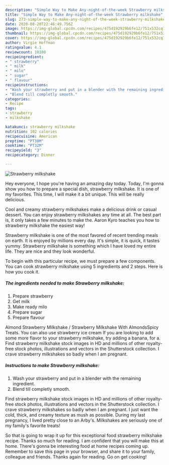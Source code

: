 ```yaml
---
description: "Simple Way to Make Any-night-of-the-week Strawberry milkshake"
title: "Simple Way to Make Any-night-of-the-week Strawberry milkshake"
slug: 273-simple-way-to-make-any-night-of-the-week-strawberry-milkshake
date: 2020-08-20T22:46:49.756Z
image: https://img-global.cpcdn.com/recipes/475d192929b6fe12/751x532cq70/strawberry-milkshake-recipe-main-photo.jpg
thumbnail: https://img-global.cpcdn.com/recipes/475d192929b6fe12/751x532cq70/strawberry-milkshake-recipe-main-photo.jpg
cover: https://img-global.cpcdn.com/recipes/475d192929b6fe12/751x532cq70/strawberry-milkshake-recipe-main-photo.jpg
author: Virgie Hoffman
ratingvalue: 4.1
reviewcount: 10100
recipeingredient:
- " strawberry"
- " milk"
- " milo"
- " sugar"
- " flavour"
recipeinstructions:
- "Wash your strawberry and put in a blender with the remaining ingredient."
- "Blend till completly smooth."
categories:
- Recipe
tags:
- strawberry
- milkshake

katakunci: strawberry milkshake 
nutrition: 102 calories
recipecuisine: American
preptime: "PT30M"
cooktime: "PT32M"
recipeyield: "3"
recipecategory: Dinner

---
```



![Strawberry milkshake](https://img-global.cpcdn.com/recipes/475d192929b6fe12/751x532cq70/strawberry-milkshake-recipe-main-photo.jpg)

Hey everyone, I hope you're having an amazing day today. Today, I'm gonna show you how to prepare a special dish, strawberry milkshake. It is one of my favorites. This time, I will make it a bit unique. This will be really delicious.

Cool and creamy strawberry milkshakes make a delicious drink or casual dessert. You can enjoy strawberry milkshakes any time at all. The best part is, it only takes a few minutes to make the. Aaron Kyro teaches you how to strawberry milkshake the easiest way!

Strawberry milkshake is one of the most favored of recent trending meals on earth. It is enjoyed by millions every day. It's simple, it is quick, it tastes yummy. Strawberry milkshake is something which I have loved my entire life. They are nice and they look wonderful.


To begin with this particular recipe, we must prepare a few components. You can cook strawberry milkshake using 5 ingredients and 2 steps. Here is how you cook it.

<!--inarticleads1-->

##### The ingredients needed to make Strawberry milkshake:

1. Prepare  strawberry
1. Get  milk
1. Make ready  milo
1. Prepare  sugar
1. Prepare  flavour


Almond Strawberry Milkshake / Strawberry Milkshake With AlmondsSpicy Treats. You can also use strawberry ice cream If you are looking to add some more flavor to your strawberry milkshake, try adding a banana, for a. Find strawberry milkshake stock images in HD and millions of other royalty-free stock photos, illustrations and vectors in the Shutterstock collection. I crave strawberry milkshakes so badly when I am pregnant. 

<!--inarticleads2-->

##### Instructions to make Strawberry milkshake:

1. Wash your strawberry and put in a blender with the remaining ingredient.
1. Blend till completly smooth.


Find strawberry milkshake stock images in HD and millions of other royalty-free stock photos, illustrations and vectors in the Shutterstock collection. I crave strawberry milkshakes so badly when I am pregnant. I just want the cold, thick, and creamy texture as mush as possible. During my last pregnancy, I lived pretty close to an Arby&#39;s. Milkshakes are seriously one of my family&#39;s favorite treats! 

So that is going to wrap it up for this exceptional food strawberry milkshake recipe. Thanks so much for reading. I am confident that you will make this at home. There's gonna be interesting food at home recipes coming up. Remember to save this page in your browser, and share it to your family, colleague and friends. Thanks again for reading. Go on get cooking!
